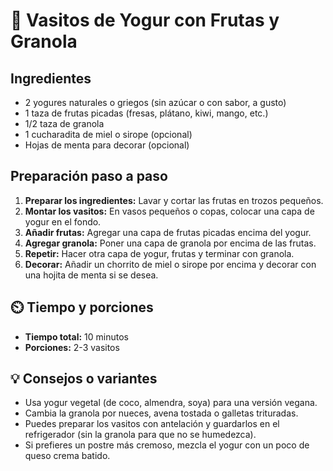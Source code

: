 # 🍓 Vasitos de Yogur con Frutas y Granola

## Ingredientes

- 2 yogures naturales o griegos (sin azúcar o con sabor, a gusto)
- 1 taza de frutas picadas (fresas, plátano, kiwi, mango, etc.)
- 1/2 taza de granola
- 1 cucharadita de miel o sirope (opcional)
- Hojas de menta para decorar (opcional)

## Preparación paso a paso

1. **Preparar los ingredientes:** Lavar y cortar las frutas en trozos pequeños.
2. **Montar los vasitos:** En vasos pequeños o copas, colocar una capa de yogur en el fondo.
3. **Añadir frutas:** Agregar una capa de frutas picadas encima del yogur.
4. **Agregar granola:** Poner una capa de granola por encima de las frutas.
5. **Repetir:** Hacer otra capa de yogur, frutas y terminar con granola.
6. **Decorar:** Añadir un chorrito de miel o sirope por encima y decorar con una hojita de menta si se desea.


## ⏲️ Tiempo y porciones

- **Tiempo total:** 10 minutos  
- **Porciones:** 2-3 vasitos


## 💡 Consejos o variantes

- Usa yogur vegetal (de coco, almendra, soya) para una versión vegana.  
- Cambia la granola por nueces, avena tostada o galletas trituradas.  
- Puedes preparar los vasitos con antelación y guardarlos en el refrigerador (sin la granola para que no se humedezca).  
- Si prefieres un postre más cremoso, mezcla el yogur con un poco de queso crema batido.